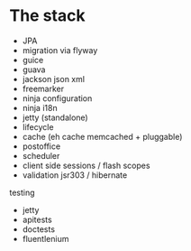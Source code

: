 The stack
=========

- JPA
- migration via flyway
- guice
- guava
- jackson json xml
- freemarker
- ninja configuration
- ninja i18n
- jetty (standalone)
- lifecycle
- cache (eh cache memcached + pluggable)
- postoffice
- scheduler
- client side sessions / flash scopes
- validation jsr303 / hibernate


testing
- jetty
- apitests
- doctests
- fluentlenium
